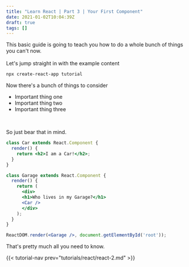 ```yaml
---
title: "Learn React | Part 3 | Your First Component"
date: 2021-01-02T10:04:39Z
draft: true
tags: []
---
```


This basic guide is going to teach you how to do a whole bunch of things you can't now.  
\
Let's jump straight in with the example content
```bash
npx create-react-app tutorial
```
Now there's a bunch of things to consider
  * Important thing one
  * Important thing two
  * Important thing three  
  
<br>

So just bear that in mind.

```jsx
class Car extends React.Component {
  render() {
    return <h2>I am a Car!</h2>;
  }
}

class Garage extends React.Component {
  render() {
    return (
      <div>
      <h1>Who lives in my Garage?</h1>
      <Car />
      </div>
    );
  }
}

ReactDOM.render(<Garage />, document.getElementById('root'));
```

That's pretty much all you need to know.

{{< tutorial-nav prev="tutorials/react/react-2.md" >}}
